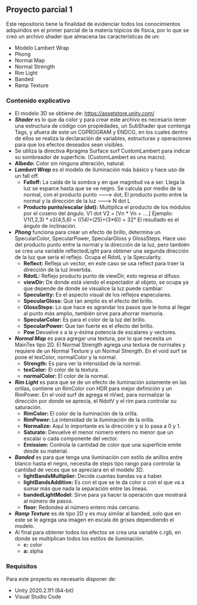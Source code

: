 ## Proyecto parcial 1
Este repositorio tiene la finalidad de evidenciar todos los conocimientos adquiridos en el primer parcial de la materia tópicos de física, por lo que se creó un archivo shader que almacena las características de un:
+ Modelo Lambert Wrap
+ Phong
+ Normal Map
+ Normal Strength
+ Rim Light
+ Banded
+ Ramp Texture
### Contenido explicativo
+ El modelo 3D se obtiene de: https://assetstore.unity.com/
+ _**Shader**_ es lo que da color y para crear este archivo es necesario tener una estructura de código con propiedades, un SubShader que contenga Tags, y afuera de este un CGPROGRAM y ENDCG, en los cuales dentro de ellos se realiza la declaración de variables, estructuras y operaciones para que los efectos deseados sean visibles. 
+ Se utiliza la directiva #pragma Surface surf CustomLambert para indicar su sombreador de superficie. (CustomLambert es una macro).
+ **Albedo:** Color sin ninguna alteración, natural.
+ _**Lambert Wrap**_ es el modelo de iluminación más básico y hace uso de un fall off.
   + **Falloff:** La caída de la sombra y en que magnitud va a ser.
	Llega la luz se esparce hasta que se ve negro.
	Se calcula por medio de la normal, con el producto punto ---> dot, 
	El producto punto entre la normal y la dirección de la luz ---> N dot L
   + **Producto punto/escalar (dot):** Multiplica el producto de los módulos por el coseno del ángulo.
  			      V1 dot V2 = [Vn * Vn + ....]
			      Ejemplo: V1(1,2,3) * v2(4,5,6) = ((1*4)+(2*5)+(3*6)) = 32°
                                       El resultado es el ángulo de inclinación.
+ _**Phong**_ funciona para crear un efecto de brillo, determina un SpecularColor, SpecularPower, SpecularGloss y GlossSteps. Hace uso del producto punto entre la normal y la dirección de la luz, pero también se crea una variable reflectedLight para obtener una segunda dirección de la luz que sería el reflejo. Ocupa el RdotL y la Specularity.
  + **Reflect:** Refleja un vector, en este caso se usa reflect para traer la dirección de la luz invertida.
  + **RdotL:** Reflejo producto punto de viewDir, esto regresa el difuso.
  + **viewDir:** De donde está viendo el espectador al objeto, se ocupa ya que depende de donde se visualice la luz puede cambiar.
  + **Specularity:** Es el aspecto visual de los reflejos especulares.
  + **SpecularGloss:** Que tan amplio es el efecto del brillo.
  + **GlossSteps:** Lo que hace es agrandar los pasos que le toma al llegar al punto más amplio, también sirve para ahorrar memoria.
  + **SpecularColor:** Es para el color de la luz del brillo.
  + **SpecularPower:** Que tan fuerte es el efecto del brillo.
  + **Pow** Devuelve x a la y-ésima potencia de escalares y vectores.
+ _**Normal Map**_ es para agregar una textura, por lo que necesita un MainTex tipo 2D. 
El Normal Strength agrega una textura de normales y requiere de un Normal Texture y un Normal Strength. En el void surf se pone el texColor, normalColor y la normal.
  + **Strength:** Es para ver la intensidad de la normal.
  + **texColor:** El color de la textura.
  + **normalColor:** El color de la normal.
+ _**Rim Light**_ es para que se de un efecto de iluminación solamente en las orillas, contiene un RimColor con HDR para mejor definición y un RimPower. En el void surf de agrega el nVwd, para normalizar la dirección por donde se aprecia, el NdotV y el rim para controlar su saturación.
  + **RimColor:** El color de la iluminación de la orilla.
  + **RimPower:** La intensidad de la iluminación de la orilla.
  + **Normalize:** Aquí lo importante es la dirección y si lo pasa a 0 y 1.
  + **Saturate:** Devuelve el menor número entero no menor que un escalar o cada componente del vector.
  + **Emission:** Controla la cantidad de color que una superficie emite desde su material.
+ _**Banded**_ es para que tenga una iluminación con estilo de anillos entre blanco hasta el negro, necesita de steps tipo rango para controlar la cantidad de veces que se apreciara en el modelo 3D. 
  + **lightBandsMultiplier:** Decide cuantas bandas va a haber.
  + **lightBandsAdditive:** Es con el que se le da color o con el que va a sumar más que nada la separación entre las líneas.
  + **bandedLightModel:** Sirve para ya hacer la operación que mostrará al número de pasos.
  + **floor:** Redondea al número entero más cercano.
+ _**Ramp Texture**_ es de tipo 2D y es muy similar al banded, solo que en este se le agrega una imagen en escala de grises dependiendo el modelo.
+ Al final para obtener todos los efectos se crea una variable c.rgb, en donde se multiplican todos los estilos de iluminación.
  + **c:** color
  + **a:** alpha
### Requisitos
Para este proyecto es necesario disponer de:
+ Unity 2020.2.1f1 (64-bit)
+ Visual Studio Code



